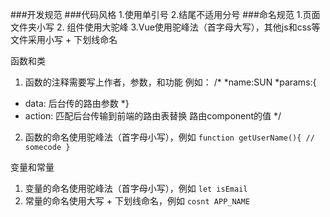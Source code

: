 ###开发规范
###代码风格
	1.使用单引号
	2.结尾不适用分号
###命名规范
 1.页面文件夹小写
 2. 组件使用大驼峰
 3.Vue使用驼峰法（首字母大写），其他js和css等文件采用小写 + 下划线命名
 
 函数和类
 1. 函数的注释需要写上作者，参数，和功能
 例如：
 /*
*name:SUN
*params:{ 
*	data: 后台传的路由参数
*}
* action: 匹配后台传输到前端的路由表替换 路由component的值
*/
 2. 函数的命名使用驼峰法（首字母小写），例如 ```function getUserName(){ // somecode }```


变量和常量
 1. 变量的命名使用驼峰法（首字母小写），例如 ```let isEmail```
 2. 常量的命名使用大写 + 下划线命名，例如 ```cosnt APP_NAME```